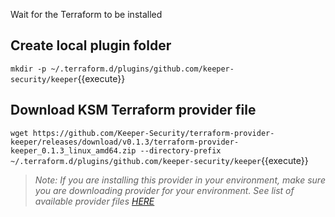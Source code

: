 Wait for the Terraform to be installed

## Create local plugin folder
`mkdir -p ~/.terraform.d/plugins/github.com/keeper-security/keeper`{{execute}}

## Download KSM Terraform provider file
`wget https://github.com/Keeper-Security/terraform-provider-keeper/releases/download/v0.1.3/terraform-provider-keeper_0.1.3_linux_amd64.zip --directory-prefix ~/.terraform.d/plugins/github.com/keeper-security/keeper`{{execute}}

 > *Note: If you are installing this provider in your environment, make sure you are downloading provider for your environment. See list of available provider files [HERE](https://github.com/Keeper-Security/terraform-provider-keeper/releases)*
